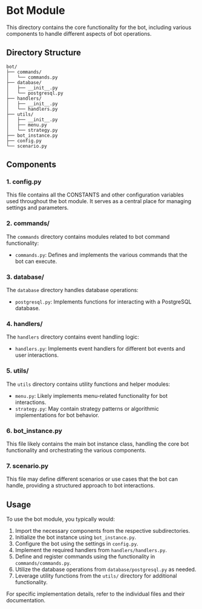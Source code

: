 # Bot Module

This directory contains the core functionality for the bot, including various components to handle different aspects of bot operations.

## Directory Structure

```
bot/
├── commands/
│   └── commands.py
├── database/
│   ├── __init__.py
│   └── postgresql.py
├── handlers/
│   ├── __init__.py
│   └── handlers.py
├── utils/
│   ├── __init__.py
│   ├── menu.py
│   └── strategy.py
├── bot_instance.py
├── config.py
└── scenario.py
```

## Components

### 1. config.py

This file contains all the CONSTANTS and other configuration variables used throughout the bot module. It serves as a central place for managing settings and parameters.

### 2. commands/

The `commands` directory contains modules related to bot command functionality:
- `commands.py`: Defines and implements the various commands that the bot can execute.

### 3. database/

The `database` directory handles database operations:
- `postgresql.py`: Implements functions for interacting with a PostgreSQL database.

### 4. handlers/

The `handlers` directory contains event handling logic:
- `handlers.py`: Implements event handlers for different bot events and user interactions.

### 5. utils/

The `utils` directory contains utility functions and helper modules:
- `menu.py`: Likely implements menu-related functionality for bot interactions.
- `strategy.py`: May contain strategy patterns or algorithmic implementations for bot behavior.

### 6. bot_instance.py

This file likely contains the main bot instance class, handling the core bot functionality and orchestrating the various components.

### 7. scenario.py

This file may define different scenarios or use cases that the bot can handle, providing a structured approach to bot interactions.

## Usage

To use the bot module, you typically would:

1. Import the necessary components from the respective subdirectories.
2. Initialize the bot instance using `bot_instance.py`.
3. Configure the bot using the settings in `config.py`.
4. Implement the required handlers from `handlers/handlers.py`.
5. Define and register commands using the functionality in `commands/commands.py`.
6. Utilize the database operations from `database/postgresql.py` as needed.
7. Leverage utility functions from the `utils/` directory for additional functionality.

For specific implementation details, refer to the individual files and their documentation.
